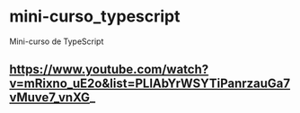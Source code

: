 # mini-curso_typescript
Mini-curso de TypeScript

## https://www.youtube.com/watch?v=mRixno_uE2o&list=PLlAbYrWSYTiPanrzauGa7vMuve7_vnXG_